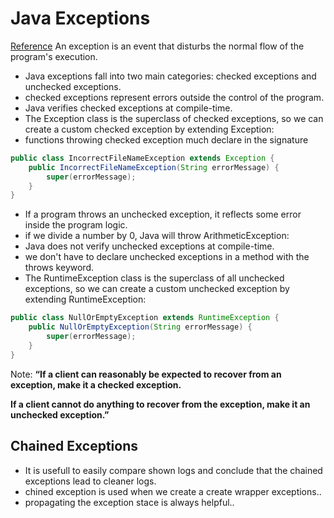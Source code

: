 # Java Exceptions
[Reference](https://www.baeldung.com/java-exceptions)
An exception is an event that disturbs the normal flow of the program's execution.

- Java exceptions fall into two main categories: checked exceptions and unchecked exceptions.
- checked exceptions represent errors outside the control of the program. 
- Java verifies checked exceptions at compile-time.
- The Exception class is the superclass of checked exceptions, so we can create a custom checked exception by extending Exception:
- functions throwing checked exception much declare in the signature
```java
public class IncorrectFileNameException extends Exception {
    public IncorrectFileNameException(String errorMessage) {
        super(errorMessage);
    }
}
```
- If a program throws an unchecked exception, it reflects some error inside the program logic.
-  if we divide a number by 0, Java will throw ArithmeticException:
- Java does not verify unchecked exceptions at compile-time.
-  we don't have to declare unchecked exceptions in a method with the throws keyword.
- The RuntimeException class is the superclass of all unchecked exceptions, so we can create a custom unchecked exception by extending RuntimeException:

```java
public class NullOrEmptyException extends RuntimeException {
    public NullOrEmptyException(String errorMessage) {
        super(errorMessage);
    }
}
```

Note: 
**“If a client can reasonably be expected to recover from an exception, make it a checked exception.**

**If a client cannot do anything to recover from the exception, make it an unchecked exception.”**

## Chained Exceptions
- It is usefull to  easily compare shown logs and conclude that the chained exceptions lead to cleaner logs.
- chined exception is used when we create a create wrapper exceptions..
- propagating the exception stace is always helpful..